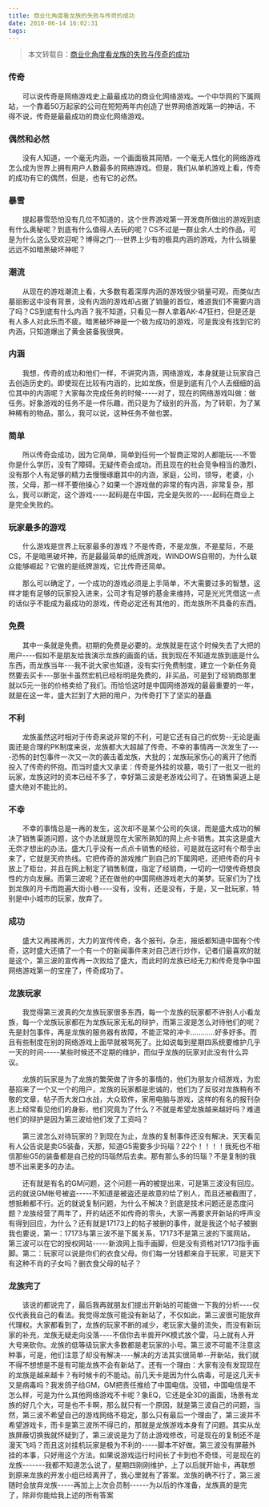 ```yaml
---
title: 商业化角度看龙族的失败与传奇的成功
date: 2018-06-14 16:02:31
tags:
---
```


>本文转载自：[商业化角度看龙族的失败与传奇的成功](http://games.sina.com.cn/z/dragonraja/2003-08-06/30960.shtml)

### 传奇

　　可以说传奇是网络游戏史上最最成功的商业化网络游戏。一个中华网的下属网站，一个靠着50万起家的公司在短短两年内创造了世界网络游戏第一的神话，不得不说，传奇是最最成功的商业化网络游戏。

### 偶然和必然

　　没有人知道，一个毫无内涵，一个画面极其简陋，一个毫无人性化的网络游戏怎么成为世界上拥有用户人数最多的网络游戏。但是，我们从单机游戏上看，传奇的成功有它的偶然，但是，也有它的必然。

<!-- more -->

### 暴雪

　　提起暴雪恐怕没有几位不知道的，这个世界游戏第一开发商所做出的游戏到底有什么奥秘呢？到底有什么值得人去玩的呢？CS不过是一群业余人士的作品，可是为什么这么受欢迎呢？博得之门---世界上少有的极具内涵的游戏，为什么销量远远不如暗黑破坏神呢？

### 潮流

　　从现在的游戏潮流上看，大多数有着深厚内涵的游戏很少销量可观，而类似古墓丽影这中没有背景，没有内涵的游戏却占据了销量的首位，难道我们不需要内涵了吗？CS到底有什么内涵？我不知道，只看见一群人拿着AK-47狂扫，但是还是有人多人对此乐而不疲。暗黑破坏神是一个极为成功的游戏，可是我没有找到它的内涵，只知道爆出了黄金装备我很爽。

### 内涵

　　我想，传奇的成功和他们一样，不讲究内涵，网络游戏，本身就是让玩家自己去创造历史的。即使现在比较有内涵的，比如龙族，但是到底有几个人去细细的品位其中的内涵呢？大家每次完成任务的时候-----对了，现在的网络游戏叫做：做任务。好象游戏的任务不是一件乐趣，而只是为了级别的升高，为了转职，为了某种稀有的物品，那么，我可以说，这种任务不做也罢。

### 简单

　　所以传奇会成功，因为它简单，简单到任何一个智商正常的人都能玩---不管你是什么学历，没有了障碍。无疑传奇会成功。而且现在的社会竞争相当的激烈，没有那个人有足够的精力去慢慢琢磨其中的内涵，家庭，公司，领导，老婆，小孩，父母，那一样不要他操心？如果一个游戏做的非常的有内涵，非常复杂，那么，我可以断定，这个游戏-----起码是在中国，完全是失败的----起码在商业上是完全失败的。
　　
### 玩家最多的游戏

　　什么游戏是世界上玩家最多的游戏？不是传奇，不是龙族，不是星际，不是CS，不是暗黑破坏神，而是最最简单的纸牌游戏，WINDOWS自带的，为什么联众能够崛起？它做的是纸牌游戏，它比传奇还简单。

　　那么可以确定了，一个成功的游戏必须是上手简单，不大需要过多的智慧，这样才能有足够的玩家投入进来，公司才有足够的基金来维持，可是光光凭借这一点的话似乎不能成为最成功的游戏，传奇必定还有其他的，而龙族所不具备的东西。

### 免费

　　其中一条就是免费。初期的免费是必要的。龙族就是在这个时候失去了大把的用户----假如不是朋友给我演示龙族的画面的话，我到现在不知道龙族到底是什么东西，而龙族当年---我不说大家也知道，没有实行免费制度，建立一个新任务竟然要去买卡---那张卡虽然宏机已经标明是免费的，非买品，可是到了经销商那里就以5元一张的价格卖给了我们。而恰恰这时是中国网络游戏的最最重要的一年，就是在这一年，盛大拦到了大把的用户，为传奇打下了坚实的基矗

### 不利

　　龙族虽然这时相对于传奇来说非常的不利，可是它还有自己的优势--无论是画面还是合理的PK制度来说，龙族都大大超越了传奇。不幸的事情再一次发生了----恐怖的封包事件一次又一次的袭击着龙族，大批的；龙族玩家伤心的离开了他而投入了传奇的怀抱。而当时盛大又承诺：传奇是外挂的坟墓，吸引了一批又一批的玩家，龙族这时的资本已经不多了，幸好第三波是老游戏公司了。在销售渠道上是盛大绝对不能比的。

### 不幸

　　不幸的事情总是一再的发生，这次却不是某个公司的失误，而是盛大成功的解决了销售渠道问题，这个办法就是现在大家所熟知的网上点卡销售。其实这是盛大无奈才想出的办法。盛大几乎没有一点点卡销售的经验，可是就在这时有个帮手出来了，它就是天府热线。它把传奇的游戏推广到自己的下属网吧，还把传奇的月卡放上了柜台，并且在网上制定了销售制度，指定了经销商，一切的一切使传奇想良性的方向发展。而第三波呢？还在做他的中国网络游戏老大的美梦。玩家们为了找到龙族的月卡而跑遍大街小巷----没有，没有，还是没有，于是，又一批玩家，特别是中小城市的玩家，放弃了。

### 成功

　　盛大又再接再厉，大力的宣传传奇，各个报刊，杂志，报纸都知道中国有个传奇，这时盛大还搞了一个有一个的新闻事件来对自己进行炒作，记者们最喜欢的就是这个，第三波的宣传再一次败给了盛大，而此时的龙族已经无力和传奇竞争中国网络游戏第一的宝座了，传奇成功了。

### 龙族玩家

　　我觉得第三波真的欠龙族玩家很多东西，每一个龙族的玩家都不许别人小看龙族，每一个龙族玩家都在为龙族玩家无私的辩护，而第三波是怎么对待他们的呢？先是封包事件，再是龙族的服务器有故障，不能正常的冲卡…………好多好多。而且有些制度在别的网络游戏上面早就被骂死了。比如说每到星期四系统要维护几乎一天的时间-----某些时候还不定期的维护，而似乎龙族的玩家对此没有什么异议。

　　龙族的玩家是为了龙族的繁荣做了许多的事情的，他们为朋友介绍游戏，为宏基招来了一个又一个的用户，龙族的玩家都是忠诚的，他们为了反驳对龙族稍有不敬的文章，帖子而大发口水战，大众软件，家用电脑与游戏，这样的有名的报刊杂志上经常看见他们的身影，他们究竟为了什么？不就是希望龙族越来越好吗？难道他们的辩护是因为第三波给他们发了工资吗？

　　第三波怎么对待玩家的？到现在为止，龙族的复制事件还没有解决，天天看见有人公告说是卖G5装备，天那，知道G5需要多少玛瑙？22个！！！！我死也不相信那些G5的装备都是自己挖的玛瑙然后去卖。那有那么多的玛瑙？不是复制的我想不出来更多的办法。

　　还有就是有名的GM问题，这个问题一再的被提出来，可是第三波没有回应。远的就说GM帐号被盗-----不知道是被盗还是故意的给了别人，而且还被截图了，想抵赖都不行。近的就说复制问题，为什么不解决？到底是技术问题还是态度问题？龙族经营了两年了，开的站还不如传奇的零头，大家一再要求开新站的呼声没有得到回应，为什么？还有就是17173上的帖子被删的事件，就是我这个帖子被删我也要说，第一：17173与第三波不是下属关系，17173不是第三波的下属网站，第三波可以在它的授权网站-----新浪网上指手画脚，但是没有资格对17173指手画脚。第二：玩家可以说是你们的衣食父母。你们每一分钱都来自于玩家，可是天下有这种不肖的子女吗？删衣食父母的帖子？

### 龙族完了

　　该说的都说完了，最后我再就朋友们提出开新站的可能做一下我的分析----仅仅代表我自己的看法。我觉得龙族可能没有新站了，不仅如此，第三波很可能放弃代理权。大家都看到了，龙族的玩家不断的减少，老玩家大量的流失，而没有新玩家的补充，龙族无疑走向没落----不信你去半兽开PK模式放个雷，马上就有人开大号来砍你。龙族的低等级玩家大多数都是老玩家的小号。第三波不可能不注意这种事，可是，他们注意了却没有解决----解决的方法其实很简单--开新站，我们就不得不想想是不是有可能龙族不会有新站了。还有一个理由：大家有没有发现现在的龙族是越来越卡？有时候卡的不能动。前几天卡是因为什么病毒，可是这几天卡又是病毒吗？我发鸽子给GM，GM把责任推给了中国电信。没错，中国电信是不怎么样，可是为什么其他网络游戏不卡呢？象EQ，它还是全3D的画面，场景有龙族的好几个大，可是也不卡啊，那么就只有一个原因，就是第三波自己的问题，当然，第三波不希望自己的游戏网络不稳定，那么只有最后一个理由了，第三波并不希望游戏卡，而卡是第三波所不得已的，那就是龙族游戏本身有了问题。其实从龙族屏蔽切换我就怀疑到了，第三波说是为了防止游戏修改，可是现在的复制还不是漫天飞吗？而且这对挂机玩家是极为不利的-----脚本不好做。第三波没有屏蔽外挂的本事，只好用这个方法。如果说游戏运行时间长了卡到也不奇怪，可是现在的龙族-------我都不知道怎么说了，星期四刚刚维护，上了以后就开始卡，再联想到原来龙族的开发小组已经离开了，我心里就有了答案。龙族的确不行了，第三波随时会放弃龙族-----再加上上次会员制------为以后的作准备，龙族真的是完了，除非你能给我上述的所有答案